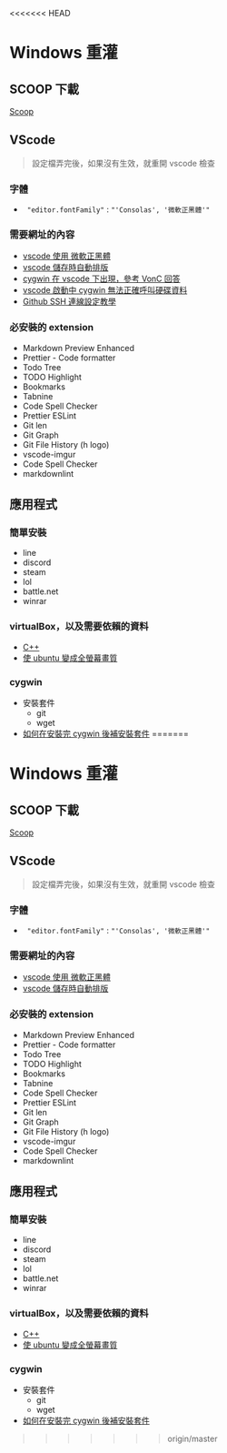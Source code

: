 <<<<<<< HEAD
# Windows 重灌

## SCOOP 下載

[Scoop](https://github.com/ScoopInstaller/Scoop)

## VScode

> 設定檔弄完後，如果沒有生效，就重開 vscode 檢查

### 字體

- ` "editor.fontFamily"` : `"'Consolas', '微軟正黑體'"`

### 需要網址的內容

- [vscode 使用 微軟正黑體](https://mousyball.github.io/2018/02/12/my-vscode-setting/)
- [vscode 儲存時自動排版](https://blog.csdn.net/qq_43435403/article/details/109071969)
- [cygwin 在 vscode 下出現，參考 VonC 回答](https://stackoverflow.com/questions/46061894/vs-code-cygwin-as-integrated-terminal)
- [vscode 啟動中 cygwin 無法正確呼叫硬碟資料](https://opensourcedoc.com/windows-programming/cygwin-primer/)
- [ Github SSH 連線設定教學](https://www.maxlist.xyz/2022/12/22/github-ssh-setting/)

### 必安裝的 extension

- Markdown Preview Enhanced
- Prettier - Code formatter
- Todo Tree
- TODO Highlight
- Bookmarks
- Tabnine
- Code Spell Checker
- Prettier ESLint
- Git len
- Git Graph
- Git File History (h logo)
- vscode-imgur
- Code Spell Checker
- markdownlint

## 應用程式

### 簡單安裝

- line
- discord
- steam
- lol
- battle.net
- winrar

### virtualBox，以及需要依賴的資料

- [C++](https://learn.microsoft.com/zh-tw/cpp/windows/latest-supported-vc-redist?view=msvc-170)
- [使 ubuntu 變成全螢幕畫質](https://www.phcno1.net/modules/tad_book3/page.php?tbsn=9&tbdsn=184)

### cygwin

- 安裝套件
  - git
  - wget
- [如何在安裝完 cygwin 後補安裝套件](https://ithelp.ithome.com.tw/articles/10075521)
=======
# Windows 重灌

## SCOOP 下載

[Scoop](https://github.com/ScoopInstaller/Scoop)

## VScode

> 設定檔弄完後，如果沒有生效，就重開 vscode 檢查

### 字體

- ` "editor.fontFamily"` : `"'Consolas', '微軟正黑體'"`

### 需要網址的內容

- [vscode 使用 微軟正黑體](https://mousyball.github.io/2018/02/12/my-vscode-setting/)
- [vscode 儲存時自動排版](https://blog.csdn.net/qq_43435403/article/details/109071969)

### 必安裝的 extension

- Markdown Preview Enhanced
- Prettier - Code formatter
- Todo Tree
- TODO Highlight
- Bookmarks
- Tabnine
- Code Spell Checker
- Prettier ESLint
- Git len
- Git Graph
- Git File History (h logo)
- vscode-imgur
- Code Spell Checker
- markdownlint

## 應用程式

### 簡單安裝

- line
- discord
- steam
- lol
- battle.net
- winrar

### virtualBox，以及需要依賴的資料

- [C++](https://learn.microsoft.com/zh-tw/cpp/windows/latest-supported-vc-redist?view=msvc-170)
- [使 ubuntu 變成全螢幕畫質](https://www.phcno1.net/modules/tad_book3/page.php?tbsn=9&tbdsn=184)

### cygwin

- 安裝套件
  - git
  - wget
- [如何在安裝完 cygwin 後補安裝套件](https://ithelp.ithome.com.tw/articles/10075521)
>>>>>>> origin/master
